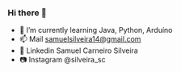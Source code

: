 ### Hi there 👋

- 🌱 I’m currently learning Java, Python, Arduíno  
- 📫 Mail samuelsilveira14@gmail.com 
- 🔗 Linkedin Samuel Carneiro Silveira
- 📷 Instagram @silveira_sc  
